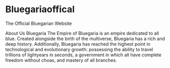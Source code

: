 # Bluegariaoffical
The Official Bluegarian Website

About Us
Bluegaria
The Empire of Bluegaria is an empire dedicated to all blue. Created alongside the birth of the multiverse, Bluegaria has a rich and deep history. Additionally, Bluegaria has reached the highest point in technological and evolutionary growth: possessing the ability to travel trillions of lightyears in seconds, a government in which all have complete freedom without choas, and mastery of all branches.
